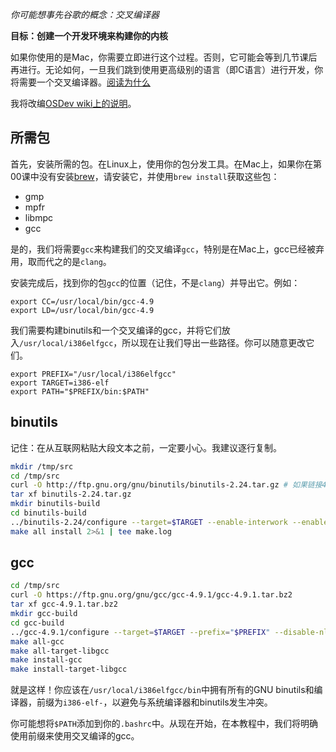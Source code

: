 *你可能想事先谷歌的概念：交叉编译器*

**目标：创建一个开发环境来构建你的内核**

如果你使用的是Mac，你需要立即进行这个过程。否则，它可能会等到几节课后再进行。无论如何，一旦我们跳到使用更高级别的语言（即C语言）进行开发，你将需要一个交叉编译器。[阅读为什么](http://wiki.osdev.org/Why_do_I_need_a_Cross_Compiler%3F)

我将改编[OSDev wiki上的说明](http://wiki.osdev.org/GCC_Cross-Compiler)。

所需包
--------

首先，安装所需的包。在Linux上，使用你的包分发工具。在Mac上，如果你在第00课中没有安装[brew](http://brew.sh/)，请安装它，并使用`brew install`获取这些包：

- gmp
- mpfr
- libmpc
- gcc

是的，我们将需要`gcc`来构建我们的交叉编译`gcc`，特别是在Mac上，gcc已经被弃用，取而代之的是`clang`。

安装完成后，找到你的包`gcc`的位置（记住，不是`clang`）并导出它。例如：

```
export CC=/usr/local/bin/gcc-4.9
export LD=/usr/local/bin/gcc-4.9
```

我们需要构建binutils和一个交叉编译的gcc，并将它们放入`/usr/local/i386elfgcc`，所以现在让我们导出一些路径。你可以随意更改它们。

```
export PREFIX="/usr/local/i386elfgcc"
export TARGET=i386-elf
export PATH="$PREFIX/bin:$PATH"
```

binutils
--------

记住：在从互联网粘贴大段文本之前，一定要小心。我建议逐行复制。

```sh
mkdir /tmp/src
cd /tmp/src
curl -O http://ftp.gnu.org/gnu/binutils/binutils-2.24.tar.gz # 如果链接404，请寻找更新的版本
tar xf binutils-2.24.tar.gz
mkdir binutils-build
cd binutils-build
../binutils-2.24/configure --target=$TARGET --enable-interwork --enable-multilib --disable-nls --disable-werror --prefix=$PREFIX 2>&1 | tee configure.log
make all install 2>&1 | tee make.log
```

gcc
---
```sh
cd /tmp/src
curl -O https://ftp.gnu.org/gnu/gcc/gcc-4.9.1/gcc-4.9.1.tar.bz2
tar xf gcc-4.9.1.tar.bz2
mkdir gcc-build
cd gcc-build
../gcc-4.9.1/configure --target=$TARGET --prefix="$PREFIX" --disable-nls --disable-libssp --enable-languages=c --without-headers
make all-gcc 
make all-target-libgcc 
make install-gcc 
make install-target-libgcc 
```

就是这样！你应该在`/usr/local/i386elfgcc/bin`中拥有所有的GNU binutils和编译器，前缀为`i386-elf-`，以避免与系统编译器和binutils发生冲突。

你可能想将`$PATH`添加到你的`.bashrc`中。从现在开始，在本教程中，我们将明确使用前缀来使用交叉编译的gcc。
